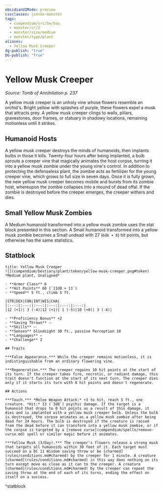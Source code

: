 ```yaml
---
obsidianUIMode: preview
cssclasses: json5e-monster
tags:
  - compendium/src/5e/toa
  - monster/cr/2
  - monster/size/medium
  - monster/type/plant
aliases:
  - Yellow Musk Creeper
dg-publish: "true"
DG-publish: "True"
---
```

# Yellow Musk Creeper
*Source: Tomb of Annihilation p. 237*  

A yellow musk creeper is an unholy vine whose flowers resemble an orchid's. Bright yellow with splashes of purple, these flowers expel a musk that attracts prey. A yellow musk creeper clings to walls, pillars, gravestones, door frames, or statuary in shadowy locations, remaining motionless until it strikes.

## Humanoid Hosts

A yellow musk creeper destroys the minds of humanoids, then implants bulbs in those it kills. Twenty-four hours after being implanted, a bulb sprouts a creeper vine that magically animates the host corpse, turning it into a yellow musk zombie under the young vine's control. In addition to protecting the defenseless plant, the zombie acts as fertilizer for the young creeper vine, which grows to full size in seven days. Once it is fully grown, the new yellow musk creeper becomes mobile and bursts from its zombie host, whereupon the zombie collapses into a mound of dead offal. If the zombie is destroyed before the creeper emerges, the creeper withers and dies.

## Small Yellow Musk Zombies

A Medium humanoid transformed into a yellow musk zombie uses the stat block presented in this section. A Small humanoid transformed into a yellow musk zombie becomes a Small undead with 27 (`6d6 + 6`) hit points, but otherwise has the same statistics.

## Statblock

```ad-statblock
title: Yellow Musk Creeper
![](compendium/bestiary/plant/token/yellow-musk-creeper.png#token)
*Medium plant, Unaligned*

- **Armor Class** 6 
- **Hit Points** 60 (`11d8 + 11`)
- **Speed** 5 ft., climb 5 ft.

|STR|DEX|CON|INT|WIS|CHA|
|:---:|:---:|:---:|:---:|:---:|:---:|
|12 (+1)| 3 (-4)|12 (+1)| 1 (-5)|10 (+0)| 3 (-4)|

- **Proficiency Bonus** +2
- **Saving Throws** ⏤
- **Skills** ⏤
- **Senses** blindsight 30 ft., passive Perception 10
- **Languages** —
- **Challenge** 2

## Traits

***False Appearance.*** While the creeper remains motionless, it is indistinguishable from an ordinary flowering vine.

***Regeneration.*** The creeper regains 10 hit points at the start of its turn. If the creeper takes fire, necrotic, or radiant damage, this trait doesn't function at the start of its next turn. The creeper dies only if it starts its turn with 0 hit points and doesn't regenerate.

## Actions

***Touch.*** *Melee Weapon Attack:* +3 to hit, reach 5 ft., one creature. *Hit:* 13 (`3d8`) psychic damage. If the target is a humanoid that drops to 0 hit points as a result of this damage, it dies and is implanted with a yellow musk creeper bulb. Unless the bulb is destroyed, the corpse animates as a yellow musk zombie after being dead for 24 hours. The bulb is destroyed if the creature is raised from the dead before it can transform into a yellow musk zombie, or if the corpse is targeted by a [remove curse](compendium/spells/remove-curse.md) spell or similar magic before it animates.

***Yellow Musk (3/Day).*** The creeper's flowers release a strong musk that targets all humanoids within 30 feet of it. Each target must succeed on a DC 11 Wisdom saving throw or be [charmed](rules/conditions.md#charmed) by the creeper for 1 minute. A creature [charmed](rules/conditions.md#charmed) in this way does nothing on its turn except move as close as it can to the creeper. A creature [charmed](rules/conditions.md#charmed) by the creeper can repeat the saving throw at the end of each of its turns, ending the effect on itself on a success.
```
^statblock
